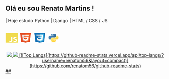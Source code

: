 ## Olá eu sou Renato Martins !

| Hoje estudo Python
| Django
| HTML / CSS / JS

<div style="display: inline_block"><br>
  <img align="center" alt="Rafa-Js" height="30" width="40" src="https://raw.githubusercontent.com/devicons/devicon/master/icons/javascript/javascript-plain.svg">
  <img align="center" alt="Rafa-HTML" height="30" width="40" src="https://raw.githubusercontent.com/devicons/devicon/master/icons/html5/html5-original.svg">
  <img align="center" alt="Rafa-CSS" height="30" width="40" src="https://raw.githubusercontent.com/devicons/devicon/master/icons/css3/css3-original.svg">
  <img align="center" alt="Rafa-Python" height="30" width="40" src="https://raw.githubusercontent.com/devicons/devicon/master/icons/python/python-original.svg">

</div>

##
<div align="center">
  <a href="https://github.com/renatom56">
  <img height="180em" src="https://github-readme-stats.vercel.app/api?username=renatom56&show_icons=true&theme=dracula&include_all_commits=true&count_private=true"/>
  <img height="180em" src="https://github-readme-stats.vercel.app/api/top-langs/?username=renatom56&layout=compact&langs_count=7&theme=dracula"/>
  [![Top Langs](https://github-readme-stats.vercel.app/api/top-langs/?username=renatom56&layout=compact)](https://github.com/renatom56/github-readme-stats)
</div>
##
  


